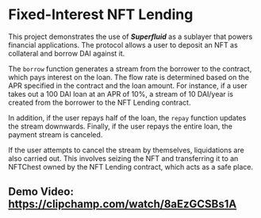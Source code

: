 # Fixed-Interest NFT Lending

This project demonstrates the use of ***Superfluid*** as a sublayer that powers financial applications. The protocol allows a user to deposit an NFT as collateral and borrow DAI against it.

The `borrow` function generates a stream from the borrower to the contract, which pays interest on the loan. The flow rate is determined based on the APR specified in the contract and the loan amount. For instance, if a user takes out a 100 DAI loan at an APR of 10%, a stream of 10 DAI/year is created from the borrower to the NFT Lending contract.

In addition, if the user repays half of the loan, the `repay` function updates the stream downwards. Finally, if the user repays the entire loan, the payment stream is canceled.

If the user attempts to cancel the stream by themselves, liquidations are also carried out. This involves seizing the NFT and transferring it to an NFTChest owned by the NFT Lending contract, which acts as a safe place.

## Demo Video: https://clipchamp.com/watch/8aEzGCSBs1A
